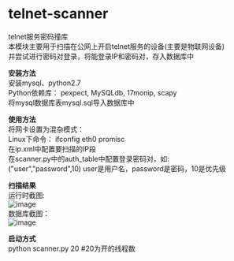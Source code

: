# telnet-scanner 
telnet服务密码撞库  
本模块主要用于扫描在公网上开启telnet服务的设备(主要是物联网设备)  
并尝试进行密码对登录，将能登录IP和密码对，存入数据库中   

**安装方法**    
安装mysql、python2.7  
Python依赖库： pexpect, MySQLdb, 17monip, scapy  
将mysql数据库表mysql.sql导入数据库中  
 
**使用方法**  
将网卡设置为混杂模式：  
    Linux下命令： ifconfig eth0 promisc  
在ip.xml中配置要扫描的IP段  
在scanner.py中的auth_table中配置登录密码对，如:    
("user","password",10)   user是用户名，password是密码，10是优先级 
 
**扫描结果**    
运行时截图:  
![image](https://github.com/scu-igroup/telnet-scanner/raw/master/images/result.png)  
数据库截图：  
![image](https://github.com/scu-igroup/telnet-scanner/raw/master/images/mysql_result.png)  

**启动方式**  
python scanner.py 20 #20为开的线程数

